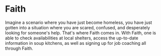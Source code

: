# Faith
Imagine a scenario where you have just become homeless, you have just gotten into a situation where you are scared, confused, and desperately looking for someone's help. That's where Faith comes in. With Faith, one is able to check availabilities at local shelters, access the up-to-date information in soup kitchens, as well as signing up for job coaching all through Faith.
